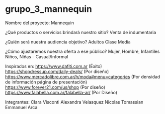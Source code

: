 # grupo_3_mannequin

Nombre del proyecto: Mannequin

¿Qué productos o servicios brindará nuestro sitio?
Venta de indumentaria 

¿Quién será nuestra audiencia objetivo?
Adultos Clase Media 

¿Cómo ajustaremos nuestra oferta a ese público?
Mujer, Hombre, Infantiles Niños, Niñas - Casual/Informal

Inspirados en:
https://www.dafiti.com.ar (Éxito)
https://shopdressup.com/daily-deals/ (Por diseño)
https://www.mercadolibre.com.ar/h/moda#menu=categories (Por densidad de información página de presentación)
https://www.forever21.com/us/shop (Por diseño)
https://www.falabella.com.ar/falabella-ar/ (Por Diseño)

Integrantes:
Clara Visconti
Alexandra Velasquez
Nicolas Tomassian
Emmanuel Arca
